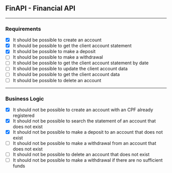 ## FinAPI - Financial API

---

### Requirements

- [x] It should be possible to create an account
- [x] It should be possible to get the client account statement
- [x] It should be possible to make a deposit
- [ ] It should be possible to make a withdrawal
- [ ] It should be possible to get the client account statement by date
- [ ] It should be possible to update the client account data
- [ ] It should be possible to get the client account data
- [ ] It should be possible to delete an account

---

### Business Logic

- [x] It should not be possible to create an account with an CPF already registered
- [x] It should not be possible to search the statement of an account that does not exist
- [x] It should not be possible to make a deposit to an account that does not exist
- [ ] It should not be possible to make a withdrawal from an account that does not exist
- [ ] It should not be possible to delete an account that does not exist
- [ ] It should not be possible to make a withdrawal if there are no sufficient funds
